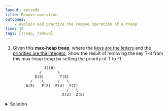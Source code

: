 ```yaml
---
layout: episode
title: Remove operation 
outcomes:
	- explain and practice the remove operation of a treap
time: 10 
tags: [treap, remove]
---
```


1. Given this **max-heap treap**, where the <u>keys are the letters</u> and the <u>priorities are the integers</u>, Show the result of removing the key T-8 from this max-heap treap by setting the priority of T to -1. 

```plain
                 J(10)
               /       \
             D(9)       T(8)
           /    \      /   \ 
         A(5)   F(2)  P(4)  Y(7)
                           /   \
                         X(3)  Z(6)
```

<details class="solution">
  <summary>Solution</summary>

First change the priority of key T to -1. 

```plain
                 J(10)
               /       \
             D(9)       T(-1)
           /    \      /   \ 
         A(5)   F(2)  P(4)  Y(7)
                           /   \
                         X(3)  Z(6)
```

Left rotate the subtree starting with node T to fix the heap property.

```plain
             J(10)
           /       \
         D(9)       Y(7)
       /    \      /    \ 
     A(5)  F(2)   T(-1)  Z(6)
                 /   \
               P(4)   X(3)
```

Right rotate the subtree starting with node T to fix the heap property.

```plain
         J(10)
       /       \
     D(9)       Y(7)
   /    \      /    \ 
 A(5)  F(2)   P(4)   Z(6)
                \
                T(-1)
                   \
                   X(3)
```

Left rotate the node starting with T to fix the heap property.

```plain
         J(10)
       /       \
     D(9)      Y(7)
   /    \      /    \ 
 A(5)   F(2)  P(4)   Z(6)
                \
                X(3)
               /
             T(-1)
```

Now that T is at a leaf position, it can just be deleted. 

```plain
         J(10)
       /       \
     D(9)       Y(7)
   /    \      /    \ 
 A(5)   F(2)  P(4)   Z(6)
                \
                X(3)
```

This is the balanced treap.

</details>
